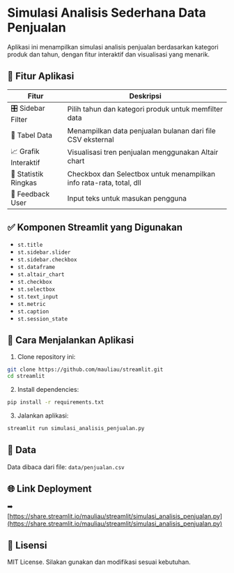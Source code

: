 # Simulasi Analisis Sederhana Data Penjualan

Aplikasi ini menampilkan simulasi analisis penjualan berdasarkan kategori produk dan tahun, dengan fitur interaktif dan visualisasi yang menarik.

## 🔧 Fitur Aplikasi

| Fitur                        | Deskripsi                                                                 |
|-----------------------------|---------------------------------------------------------------------------|
| 🎛️ Sidebar Filter           | Pilih tahun dan kategori produk untuk memfilter data                     |
| 📅 Tabel Data                | Menampilkan data penjualan bulanan dari file CSV eksternal              |
| 📈 Grafik Interaktif        | Visualisasi tren penjualan menggunakan Altair chart                      |
| 🧮 Statistik Ringkas         | Checkbox dan Selectbox untuk menampilkan info rata-rata, total, dll      |
| 📝 Feedback User            | Input teks untuk masukan pengguna                                        |

## ✅ Komponen Streamlit yang Digunakan

- `st.title`
- `st.sidebar.slider`
- `st.sidebar.checkbox`
- `st.dataframe`
- `st.altair_chart`
- `st.checkbox`
- `st.selectbox`
- `st.text_input`
- `st.metric`
- `st.caption`
- `st.session_state`

## 🚀 Cara Menjalankan Aplikasi

1. Clone repository ini:
```bash
git clone https://github.com/mauliau/streamlit.git
cd streamlit
```

2. Install dependencies:
```bash
pip install -r requirements.txt
```

3. Jalankan aplikasi:
```bash
streamlit run simulasi_analisis_penjualan.py
```

## 🧾 Data
Data dibaca dari file: `data/penjualan.csv`

## 🌐 Link Deployment

➡️ [https://share.streamlit.io/mauliau/streamlit/simulasi_analisis_penjualan.py](https://share.streamlit.io/mauliau/streamlit/simulasi_analisis_penjualan.py)

## 🧾 Lisensi

MIT License. Silakan gunakan dan modifikasi sesuai kebutuhan.
